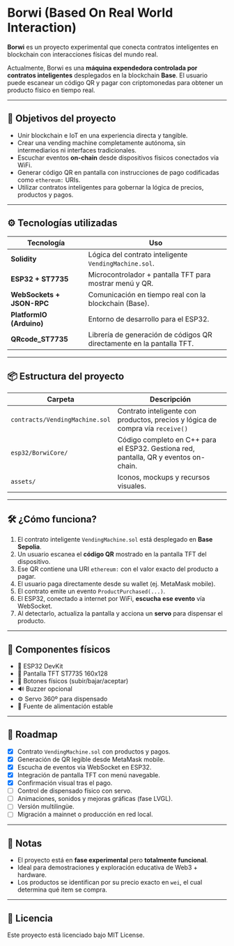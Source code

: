 # Borwi (Based On Real World Interaction)

**Borwi** es un proyecto experimental que conecta contratos inteligentes en blockchain con interacciones físicas del mundo real.

Actualmente, Borwi es una **máquina expendedora controlada por contratos inteligentes** desplegados en la blockchain **Base**. El usuario puede escanear un código QR y pagar con criptomonedas para obtener un producto físico en tiempo real.

---

## 🎯 Objetivos del proyecto

- Unir blockchain e IoT en una experiencia directa y tangible.
- Crear una vending machine completamente autónoma, sin intermediarios ni interfaces tradicionales.
- Escuchar eventos **on-chain** desde dispositivos físicos conectados vía WiFi.
- Generar código QR en pantalla con instrucciones de pago codificadas como `ethereum:` URIs.
- Utilizar contratos inteligentes para gobernar la lógica de precios, productos y pagos.

---

## ⚙️ Tecnologías utilizadas

| Tecnología | Uso |
|------------|-----|
| **Solidity** | Lógica del contrato inteligente `VendingMachine.sol`. |
| **ESP32 + ST7735** | Microcontrolador + pantalla TFT para mostrar menú y QR. |
| **WebSockets + JSON-RPC** | Comunicación en tiempo real con la blockchain (Base). |
| **PlatformIO (Arduino)** | Entorno de desarrollo para el ESP32. |
| **QRcode_ST7735** | Librería de generación de códigos QR directamente en la pantalla TFT. |

---

## 📦 Estructura del proyecto

| Carpeta | Descripción |
|--------|-------------|
| `contracts/VendingMachine.sol` | Contrato inteligente con productos, precios y lógica de compra vía `receive()` |
| `esp32/BorwiCore/` | Código completo en C++ para el ESP32. Gestiona red, pantalla, QR y eventos on-chain. |
| `assets/` | Iconos, mockups y recursos visuales. |

---

## 🛠️ ¿Cómo funciona?

1. El contrato inteligente `VendingMachine.sol` está desplegado en **Base Sepolia**.
2. Un usuario escanea el **código QR** mostrado en la pantalla TFT del dispositivo.
3. Ese QR contiene una URI `ethereum:` con el valor exacto del producto a pagar.
4. El usuario paga directamente desde su wallet (ej. MetaMask mobile).
5. El contrato emite un evento `ProductPurchased(...)`.
6. El ESP32, conectado a internet por WiFi, **escucha ese evento** vía WebSocket.
7. Al detectarlo, actualiza la pantalla y acciona un **servo** para dispensar el producto.

---

## 🧩 Componentes físicos

- 🧠 ESP32 DevKit
- 🎨 Pantalla TFT ST7735 160x128
- 🔘 Botones físicos (subir/bajar/aceptar)
- 🔊 Buzzer opcional
- ⚙️ Servo 360º para dispensado
- 🔌 Fuente de alimentación estable

---

## 🚀 Roadmap

- [x] Contrato `VendingMachine.sol` con productos y pagos.
- [x] Generación de QR legible desde MetaMask mobile.
- [x] Escucha de eventos via WebSocket en ESP32.
- [x] Integración de pantalla TFT con menú navegable.
- [x] Confirmación visual tras el pago.
- [ ] Control de dispensado físico con servo.
- [ ] Animaciones, sonidos y mejoras gráficas (fase LVGL).
- [ ] Versión multilingüe.
- [ ] Migración a mainnet o producción en red local.

---

## 📝 Notas

- El proyecto está en **fase experimental** pero **totalmente funcional**.
- Ideal para demostraciones y exploración educativa de Web3 + hardware.
- Los productos se identifican por su precio exacto en `wei`, el cual determina qué item se compra.

---

## 📄 Licencia

Este proyecto está licenciado bajo MIT License.

